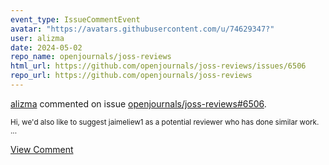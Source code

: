 ```yaml
---
event_type: IssueCommentEvent
avatar: "https://avatars.githubusercontent.com/u/74629347?"
user: alizma
date: 2024-05-02
repo_name: openjournals/joss-reviews
html_url: https://github.com/openjournals/joss-reviews/issues/6506
repo_url: https://github.com/openjournals/joss-reviews
---
```


<a href='https://github.com/alizma' target='_blank'>alizma</a> commented on issue <a href='https://github.com/openjournals/joss-reviews/issues/6506' target='_blank'>openjournals/joss-reviews#6506</a>.

<small>Hi, we'd also like to suggest jaimeliew1 as a potential reviewer who has done similar work. ...</small>

<a href='https://github.com/openjournals/joss-reviews/issues/6506' target='_blank'>View Comment</a>